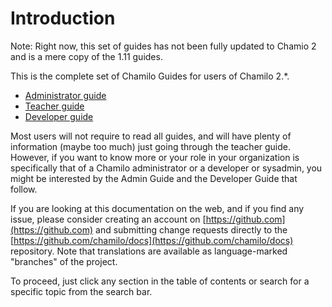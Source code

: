 # Introduction

Note: Right now, this set of guides has not been fully updated to Chamio 2 and is a mere copy of the 1.11 guides.

This is the complete set of Chamilo Guides for users of Chamilo 2.\*.

* [Administrator guide](admin-guide/chamilo-_what_is_it/)
* [Teacher guide](teacher-guide/getting-to-know-chamilo/what_is_chamilo.md)
* [Developer guide](developer-guide/introduction/)

Most users will not require to read all guides, and will have plenty of information \(maybe too much\) just going through the teacher guide. However, if you want to know more or your role in your organization is specifically that of a Chamilo administrator or a developer or sysadmin, you might be interested by the Admin Guide and the Developer Guide that follow.

If you are looking at this documentation on the web, and if you find any issue, please consider creating an account on [https://github.com](https://github.com) and submitting change requests directly to the [https://github.com/chamilo/docs](https://github.com/chamilo/docs) repository. Note that translations are available as language-marked "branches" of the project.

To proceed, just click any section in the table of contents or search for a specific topic from the search bar.

